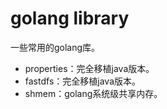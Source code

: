 # golang library

一些常用的golang库。

- properties：完全移植java版本。
- fastdfs：完全移植java版本。
- shmem：golang系统级共享内存。